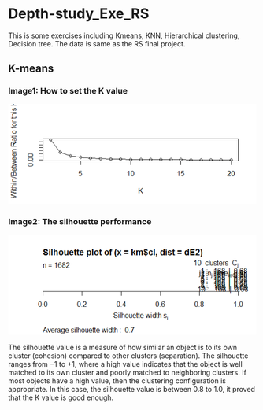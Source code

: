 # Depth-study_Exe_RS
This is some exercises including Kmeans, KNN, Hierarchical clustering, Decision tree. The data is same as the RS final project. 
## K-means
### Image1: How to set the K value
![image](https://github.com/jinglingxing/Depth-study_Exe_RS/blob/master/Rplot-Kmeans.png)
### Image2: The silhouette performance 
![image](https://github.com/jinglingxing/Depth-study_Exe_RS/blob/master/Rplot-kmeans-silhouette.png)

The silhouette value is a measure of how similar an object is to its own cluster (cohesion) compared to other clusters (separation). The silhouette ranges from −1 to +1, where a high value indicates that the object is well matched to its own cluster and poorly matched to neighboring clusters. If most objects have a high value, then the clustering configuration is appropriate. 
In this case, the silhouette value is between 0.8 to 1.0, it proved that the K value is good enough.
